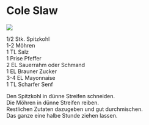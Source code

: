 # Cole Slaw

![](https://radiatortwo.github.io/rezepte/pics/cole_slaw.jpg)

1/2 Stk. Spitzkohl\
1-2 Möhren\
1 TL  Salz\
1 Prise Pfeffer\
2 EL Sauerrahm oder Schmand\
1 EL Brauner Zucker\
3-4 EL Mayonnaise\
1 TL Scharfer Senf

Den Spitzkohl in dünne Streifen schneiden.\
Die Möhren in dünne Streifen reiben.\
Restlichen Zutaten dazugeben und gut durchmischen.\
Das ganze eine halbe Stunde ziehen lassen.
